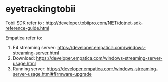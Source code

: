 # eyetrackingtobii

Tobii SDK
refer to : http://developer.tobiipro.com/NET/dotnet-sdk-reference-guide.html

Empatica 
refer to:
1. E4 streaming server: https://developer.empatica.com/windows-streaming-server.html
2. Download: https://developer.empatica.com/windows-streaming-server-usage.html
3. Running server: https://developer.empatica.com/windows-streaming-server-usage.html#firmware-upgrade
